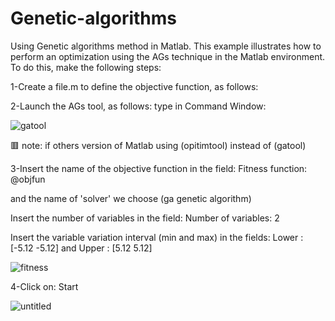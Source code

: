 # Genetic-algorithms
Using Genetic algorithms method in Matlab.
This example illustrates how to perform an optimization using the AGs technique in the
Matlab environment. To do this, make the following steps:

1-Create a file.m to define the objective function, as follows:

2-Launch the AGs tool, as follows: type in Command Window:

  ![gatool](https://github.com/moha999DJ/Genetic-algorithms/assets/69479417/9a46b63d-016f-485a-948b-850457556672)

  🟥 note: if others version of Matlab using (opitimtool) instead of (gatool)

3-Insert the name of the objective function in the field: Fitness function: @objfun

and the name of 'solver' we choose (ga genetic algorithm)

Insert the number of variables in the field: Number of variables: 2

Insert the variable variation interval (min and max) in the fields: Lower : [-5.12 -5.12]
and Upper : [5.12 5.12]

![fitness](https://github.com/moha999DJ/Genetic-algorithms/assets/69479417/73a28905-b75f-4b8b-a516-04d6be2b88a7)

4-Click on: Start

![untitled](https://github.com/moha999DJ/Genetic-algorithms/assets/69479417/37b7d428-49b7-4212-9a3a-a8b360903022)

